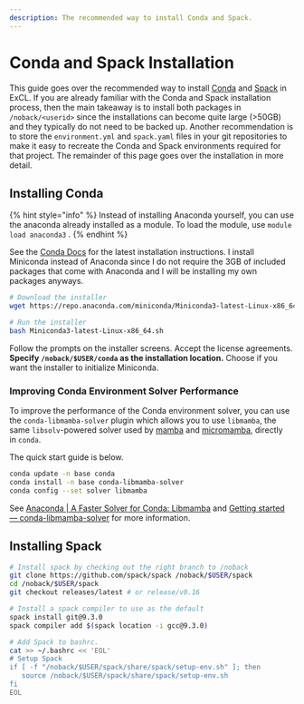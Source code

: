 ```yaml
---
description: The recommended way to install Conda and Spack.
---
```


# Conda and Spack Installation

This guide goes over the recommended way to install [Conda](https://docs.conda.io/en/latest/) and [Spack](https://spack-tutorial.readthedocs.io/en/latest/) in ExCL. If you are already familiar with the Conda and Spack installation process, then the main takeaway is to install both packages in `/noback/<userid>` since the installations can become quite large (>50GB) and they typically do not need to be backed up. Another recommendation is to store the `environment.yml` and `spack.yaml` files in your git repositories to make it easy to recreate the Conda and Spack environments required for that project. The remainder of this page goes over the installation in more detail.

## Installing Conda

{% hint style="info" %}
Instead of installing Anaconda yourself, you can use the anaconda already installed as a module. To load the module, use `module load anaconda3` .
{% endhint %}

See the [Conda Docs](https://docs.conda.io/en/latest/miniconda.html#linux-installers) for the latest installation instructions. I install Miniconda instead of Anaconda since I do not require the 3GB of included packages that come with Anaconda and I will be installing my own packages anyways.

```bash
# Download the installer
wget https://repo.anaconda.com/miniconda/Miniconda3-latest-Linux-x86_64.sh

# Run the installer
bash Miniconda3-latest-Linux-x86_64.sh
```

Follow the prompts on the installer screens. Accept the license agreements. **Specify `/noback/$USER/conda` as the installation location.** Choose if you want the installer to initialize Miniconda.

### Improving Conda Environment Solver Performance

To improve the performance of the Conda environment solver, you can use the `conda-libmamba-solver` plugin which allows you to use `libmamba`, the same `libsolv`-powered solver used by [mamba](https://mamba.readthedocs.io/en/latest/index.html) and [micromamba](https://mamba.readthedocs.io/en/latest/user_guide/micromamba.html), directly in `conda`.

The quick start guide is below.

```bash
conda update -n base conda
conda install -n base conda-libmamba-solver
conda config --set solver libmamba
```

See [Anaconda | A Faster Solver for Conda: Libmamba](https://www.anaconda.com/blog/a-faster-conda-for-a-growing-community) and [Getting started — conda-libmamba-solver](https://conda.github.io/conda-libmamba-solver/getting-started/) for more information.

## Installing Spack

```bash
# Install spack by checking out the right branch to /noback
git clone https://github.com/spack/spack /noback/$USER/spack
cd /noback/$USER/spack
git checkout releases/latest # or release/v0.16

# Install a spack compiler to use as the default
spack install git@9.3.0 
spack compiler add $(spack location -i gcc@9.3.0)

# Add Spack to bashrc.
cat >> ~/.bashrc << 'EOL'
# Setup Spack
if [ -f "/noback/$USER/spack/share/spack/setup-env.sh" ]; then
   source /noback/$USER/spack/share/spack/setup-env.sh
fi
EOL
```

